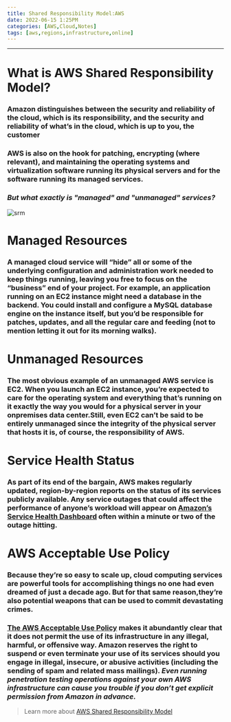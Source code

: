 ```yaml
---
title: Shared Responsibility Model:AWS
date: 2022-06-15 1:25PM
categories: [AWS,Cloud,Notes]
tags: [aws,regions,infrastructure,online]
---
```

***

# **What is AWS Shared Responsibility Model?**
### Amazon distinguishes between the security and reliability of the cloud, which is its responsibility, and the security and reliability of what’s in the cloud, which is up to you, the customer

### AWS is also on the hook for patching, encrypting (where relevant), and maintaining the operating systems and virtualization software running its physical servers and for the software running its managed services.

### *But what exactly is "managed" and "unmanaged" services?*

![srm](https://d1.awsstatic.com/security-center/Shared_Responsibility_Model_V2.59d1eccec334b366627e9295b304202faf7b899b.jpg)

# **Managed Resources**
### A managed cloud service will “hide” all or some of the underlying configuration and administration work needed to keep things running, leaving you free to focus on the “business” end of your project. For example, an application running on an EC2 instance might need a database in the backend. You could install and configure a MySQL database engine on the instance itself, but you’d be responsible for patches, updates, and all the regular care and feeding (not to mention letting it out for its morning walks).

# **Unmanaged Resources**
### The most obvious example of an unmanaged AWS service is EC2. When you launch an EC2 instance, you’re expected to care for the operating system and everything that’s running on it exactly the way you would for a physical server in your onpremises data center.Still, even EC2 can’t be said to be entirely unmanaged since the integrity of the physical server that hosts it is, of course, the responsibility of AWS.

# **Service Health Status**
### As part of its end of the bargain, AWS makes regularly updated, region-by-region reports on the status of its services publicly available. Any service outages that could affect the performance of anyone’s workload will appear on [Amazon’s Service Health Dashboard](https://status.aws.amazon.com) often within a minute or two of the outage hitting.

# **AWS Acceptable Use Policy**
### Because they’re so easy to scale up, cloud computing services are powerful tools for accomplishing things no one had even dreamed of just a decade ago. But for that same reason,they’re also potential weapons that can be used to commit devastating crimes.
### [The AWS Acceptable Use Policy](https://aws.amazon.com/aup) makes it abundantly clear that it does not permit the use of its infrastructure in any illegal, harmful, or offensive way. Amazon reserves the right to suspend or even terminate your use of its services should you engage in illegal, insecure, or abusive activities (including the sending of spam and related mass mailings). *Even running penetration testing operations against your own AWS infrastructure can cause you trouble if you don’t get explicit permission from Amazon in advance.*

> Learn more about [AWS Shared Responsibility Model](https://aws.amazon.com/compliance/shared-responsibility-model/)